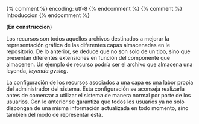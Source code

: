 {% comment %} encoding: utf-8 {% endcomment %}
{% comment %} Introduccion {% endcomment %} 


(**En construccion**)

Los recursos son todos aquellos archivos destinados a mejorar la representación gráfica de las
diferentes capas almacenadas en le repositorio. De lo anterior, se deduce que no son solo de un tipo,
sino que presentan diferentes extensiones en función del componente que almacenen. Un ejemplo de
recurso podría ser el archivo que almacena una leyenda, *leyenda.gvsleg*.

La configuración de los recursos asociados a una capa es una labor propia del administrador del 
sistema. Esta configuración se aconseja realizarla antes de comenzar a utilizar el sistema de manera
normal por parte de los usuarios. Con lo anterior se garantiza que todos los usuarios ya no solo 
dispongan de una misma información actualizada en todo momento, sino también del modo de representar
esta.
